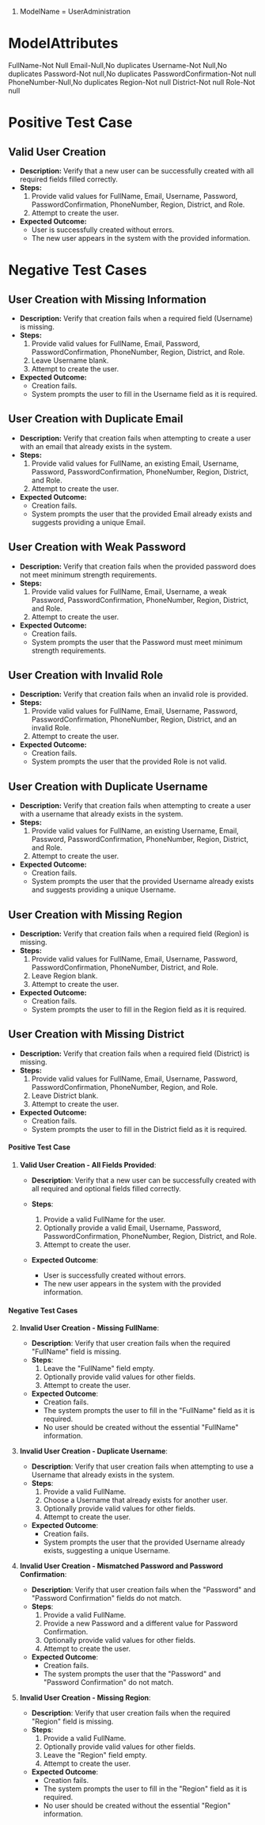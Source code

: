  1. ModelName = UserAdministration

 # ModelAttributes
 FullName-Not Null
 Email-Null,No duplicates
 Username-Not Null,No duplicates
 Password-Not null,No duplicates
 PasswordConfirmation-Not null
 PhoneNumber-Null,No duplicates
 Region-Not null
 District-Not null
 Role-Not null

# Positive Test Case

## Valid User Creation
- **Description:** Verify that a new user can be successfully created with all required fields filled correctly.
- **Steps:**
  1. Provide valid values for FullName, Email, Username, Password, PasswordConfirmation, PhoneNumber, Region, District, and Role.
  2. Attempt to create the user.
- **Expected Outcome:**
  - User is successfully created without errors.
  - The new user appears in the system with the provided information.

# Negative Test Cases

## User Creation with Missing Information
- **Description:** Verify that creation fails when a required field (Username) is missing.
- **Steps:**
  1. Provide valid values for FullName, Email, Password, PasswordConfirmation, PhoneNumber, Region, District, and Role.
  2. Leave Username blank.
  3. Attempt to create the user.
- **Expected Outcome:**
  - Creation fails.
  - System prompts the user to fill in the Username field as it is required.

## User Creation with Duplicate Email
- **Description:** Verify that creation fails when attempting to create a user with an email that already exists in the system.
- **Steps:**
  1. Provide valid values for FullName, an existing Email, Username, Password, PasswordConfirmation, PhoneNumber, Region, District, and Role.
  2. Attempt to create the user.
- **Expected Outcome:**
  - Creation fails.
  - System prompts the user that the provided Email already exists and suggests providing a unique Email.

## User Creation with Weak Password
- **Description:** Verify that creation fails when the provided password does not meet minimum strength requirements.
- **Steps:**
  1. Provide valid values for FullName, Email, Username, a weak Password, PasswordConfirmation, PhoneNumber, Region, District, and Role.
  2. Attempt to create the user.
- **Expected Outcome:**
  - Creation fails.
  - System prompts the user that the Password must meet minimum strength requirements.

## User Creation with Invalid Role
- **Description:** Verify that creation fails when an invalid role is provided.
- **Steps:**
  1. Provide valid values for FullName, Email, Username, Password, PasswordConfirmation, PhoneNumber, Region, District, and an invalid Role.
  2. Attempt to create the user.
- **Expected Outcome:**
  - Creation fails.
  - System prompts the user that the provided Role is not valid.

## User Creation with Duplicate Username
- **Description:** Verify that creation fails when attempting to create a user with a username that already exists in the system.
- **Steps:**
  1. Provide valid values for FullName, an existing Username, Email, Password, PasswordConfirmation, PhoneNumber, Region, District, and Role.
  2. Attempt to create the user.
- **Expected Outcome:**
  - Creation fails.
  - System prompts the user that the provided Username already exists and suggests providing a unique Username.

## User Creation with Missing Region
- **Description:** Verify that creation fails when a required field (Region) is missing.
- **Steps:**
  1. Provide valid values for FullName, Email, Username, Password, PasswordConfirmation, PhoneNumber, District, and Role.
  2. Leave Region blank.
  3. Attempt to create the user.
- **Expected Outcome:**
  - Creation fails.
  - System prompts the user to fill in the Region field as it is required.

## User Creation with Missing District
- **Description:** Verify that creation fails when a required field (District) is missing.
- **Steps:**
  1. Provide valid values for FullName, Email, Username, Password, PasswordConfirmation, PhoneNumber, Region, and Role.
  2. Leave District blank.
  3. Attempt to create the user.
- **Expected Outcome:**
  - Creation fails.
  - System prompts the user to fill in the District field as it is required.





#### Positive Test Case

1. **Valid User Creation - All Fields Provided**:

   - **Description**: Verify that a new user can be successfully created with all required and optional fields filled correctly.

   - **Steps**:
     1. Provide a valid FullName for the user.
     2. Optionally provide a valid Email, Username, Password, PasswordConfirmation, PhoneNumber, Region, District, and Role.
     3. Attempt to create the user.

   - **Expected Outcome**:
     - User is successfully created without errors.
     - The new user appears in the system with the provided information.

#### Negative Test Cases

2. **Invalid User Creation - Missing FullName**:
   - **Description**: Verify that user creation fails when the required "FullName" field is missing.
   - **Steps**:
     1. Leave the "FullName" field empty.
     2. Optionally provide valid values for other fields.
     3. Attempt to create the user.
   - **Expected Outcome**:
     - Creation fails.
     - The system prompts the user to fill in the "FullName" field as it is required.
     - No user should be created without the essential "FullName" information.

3. **Invalid User Creation - Duplicate Username**:
   - **Description**: Verify that user creation fails when attempting to use a Username that already exists in the system.
   - **Steps**:
     1. Provide a valid FullName.
     2. Choose a Username that already exists for another user.
     3. Optionally provide valid values for other fields.
     4. Attempt to create the user.
   - **Expected Outcome**:
     - Creation fails.
     - System prompts the user that the provided Username already exists, suggesting a unique Username.

4. **Invalid User Creation - Mismatched Password and Password Confirmation**:
   - **Description**: Verify that user creation fails when the "Password" and "Password Confirmation" fields do not match.
   - **Steps**:
     1. Provide a valid FullName.
     2. Provide a new Password and a different value for Password Confirmation.
     3. Optionally provide valid values for other fields.
     4. Attempt to create the user.
   - **Expected Outcome**:
     - Creation fails.
     - The system prompts the user that the "Password" and "Password Confirmation" do not match.

5. **Invalid User Creation - Missing Region**:
   - **Description**: Verify that user creation fails when the required "Region" field is missing.
   - **Steps**:
     1. Provide a valid FullName.
     2. Optionally provide valid values for other fields.
     3. Leave the "Region" field empty.
     4. Attempt to create the user.
   - **Expected Outcome**:
     - Creation fails.
     - The system prompts the user to fill in the "Region" field as it is required.
     - No user should be created without the essential "Region" information.

